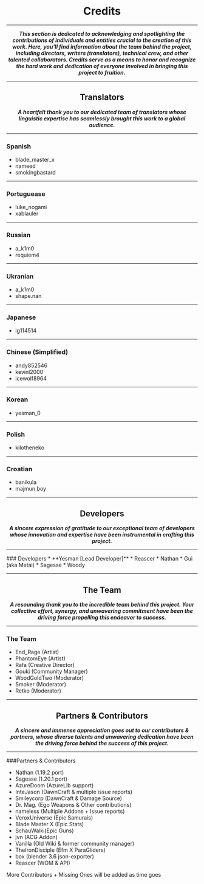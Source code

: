 <center>

# Credits
***

***This section is dedicated to acknowledging and spotlighting the contributions of individuals and entities crucial to the creation of this work. Here, you'll find information about the team behind the project, including directors, writers (translators), technical crew, and other talented collaborators. Credits serve as a means to honor and recognize the hard work and dedication of everyone involved in bringing this project to fruition.***

***

## Translators

***A heartfelt thank you to our dedicated team of translators whose linguistic expertise has seamlessly brought this work to a global audience.***
</center>

***
### Spanish
* blade_master_x
* nameed
* smokingbastard

***
### Portuguease
* luke_nogami
* xablauler

***
### Russian
* a_k1m0
* requiem4

***
### Ukranian
* a_k1m0
* shape.nan

***
### Japanese
* ig114514

***
### Chinese (Simplified)
* andy852546
* kevinl2000
* icewolf8964

***
### Korean
* yesman_0

***
### Polish
* kilotheneko

***
### Croatian
* banikula
* majmun.boy

<center>

***
## Developers

***A sincere expression of gratitude to our exceptional team of developers whose innovation and expertise have been instrumental in crafting this project.***
***
</center>
### Developers
* **Yesman [Lead Developer]**
* Reascer
* Nathan
* Gui (aka Metal)
* Sagesse
* Woody

<center>

***
## The Team

***A resounding thank you to the incredible team behind this project. Your collective effort, synergy, and unwavering commitment have been the driving force propelling this endeavor to success.***
***
</center>

### The Team
* End_Rage (Artist)
* PhantomEye (Artist)
* Rafa (Creative Director)
* Gouki (Community Manager)
* WoodGoldTwo (Moderator)
* Smoker (Moderator)
* Retko (Moderator)

<center>

***
## Partners & Contributors

***A sincere and immense appreciation goes out to our contributors & partners, whose diverse talents and unwavering dedication have been the driving force behind the success of this project.***
***
</center>

###Partners & Contributors
* Nathan (1.19.2 port)
* Sagesse (1.20.1 port)
* AzureDoom (AzureLib support)
* InteJason (DawnCraft & multiple issue reports)
* Smileycorp (DawnCraft & Damage Source)
* Dr. Mag. (Ego Weapons & Other contributions)
* nameless (Multiple Addons + Issue reports)
* VeroxUniverse (Epic Samurais)
* Blade Master X (Epic Stats)
* SchauWalki(Epic Guns)
* jvn (ACG Addon)
* Vanilla (Old Wiki & former community manager)
* TheIronDisciple (Efm X ParaGliders)
* box (blender 3.6 json-exporter)
* Reascer (WOM & API)

More Contributors + Missing Ones will be added as time goes










